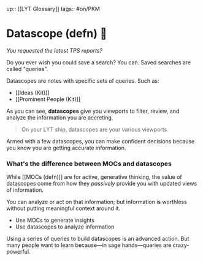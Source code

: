 up:: [[LYT Glossary]]
tags:: #on/PKM 

# Datascope (defn) 🔬
*You requested the latest TPS reports?*

Do you ever wish you could save a search? You can. Saved searches are called "queries".

Datascopes are notes with specific sets of queries. Such as:

- [[Ideas (Kit)]]
- [[Prominent People (Kit)]]

As you can see, **datascopes** give you viewports to filter, review, and analyze the information you are accreting. 

> On your LYT ship, datascopes are your various viewports.

Armed with a few datascopes, you can make confident decisions because you know you are getting accurate information.

### What's the difference between MOCs and datascopes
While [[MOCs (defn)]] are for active, generative thinking, the value of datascopes come from how they *passively* provide you with updated views of information. 

You can analyze or act on that information; but information is worthless without putting meaningful context around it. 

-   Use MOCs to generate insights
-   Use datascopes to analyze information

Using a series of queries to build datascopes is an advanced action. But many people want to learn because—in sage hands—queries are crazy-powerful.